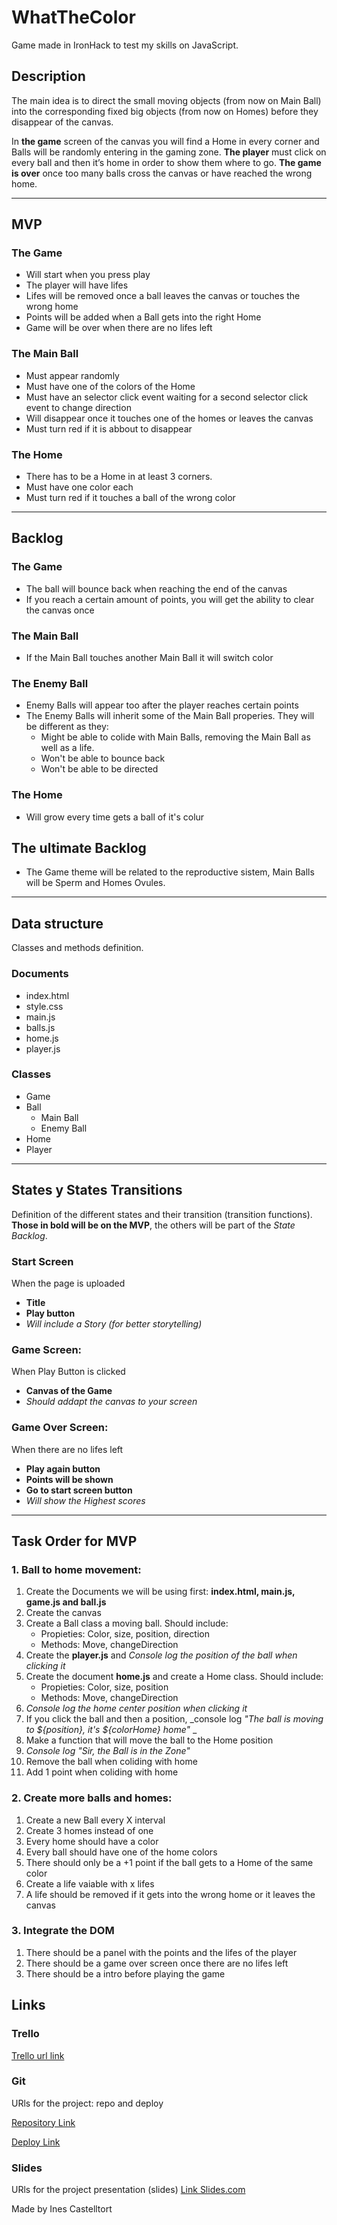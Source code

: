 # WhatTheColor
Game made in IronHack to test my skills on JavaScript.

## Description
The main idea is to direct the small moving objects (from now on Main Ball) into the corresponding fixed big objects (from now on Homes) before they disappear of the canvas. 

In __the game__ screen of the canvas you will find a Home in every corner and Balls will be randomly entering in the gaming zone. 
__The player__ must click on every ball and then it’s home in order to show them where to go. 
__The game is over__ once too many balls cross the canvas or have reached the wrong home.

* * *

## MVP

### The Game
  * Will start when you press play
  * The player will have lifes
  * Lifes will be removed once a ball leaves the canvas or touches the wrong home
  * Points will be added when a Ball gets into the right Home
  * Game will be over when there are no lifes left
  
### The Main Ball
  * Must appear randomly
  * Must have one of the colors of the Home
  * Must have an selector click event waiting for a second selector click event to change direction
  * Will disappear once it touches one of the homes or leaves the canvas
  * Must turn red if it is abbout to disappear

### The Home
  * There has to be a Home in at least 3 corners.
  * Must have one color each
  * Must turn red if it touches a ball of the wrong color


* * *

## Backlog  

### The Game
  * The ball will bounce back when reaching the end of the canvas
  * If you reach a certain amount of points, you will get the ability to clear the canvas once

### The Main Ball
  * If the Main Ball touches another Main Ball it will switch color
  
### The Enemy Ball
  * Enemy Balls will appear too after the player reaches certain points
  * The Enemy Balls will inherit some of the Main Ball properies. They will be different as they:
    * Might be able to colide with Main Balls, removing the Main Ball as well as a life.
    * Won't be able to bounce back
    * Won't be able to be directed

### The Home
  * Will grow every time gets a ball of it's colur


## The ultimate Backlog
  * The Game theme will be related to the reproductive sistem, Main Balls will be Sperm and Homes Ovules. 
  
* * *

## Data structure
Classes and methods definition.

### Documents
 * index.html
 * style.css
 * main.js
 * balls.js
 * home.js
 * player.js

### Classes 
 * Game
 * Ball
   * Main Ball
   * Enemy Ball
  * Home
  * Player

* * *


## States y States Transitions
Definition of the different states and their transition (transition functions). **Those in bold will be on the MVP**, the others will be part of the _State Backlog_.

### Start Screen
When the page is uploaded
  * **Title**
  * **Play button**
  * _Will include a Story (for better storytelling)_

### Game Screen: 
When Play Button is clicked
  * **Canvas of the Game**
  * _Should addapt the canvas to your screen_

### Game Over Screen: 
When there are no lifes left
  * **Play again button**
  * **Points will be shown**
  * **Go to start screen button**
  * _Will show the Highest scores_

* * *

## Task Order for MVP

### 1. Ball to home movement:
1. Create the Documents we will be using first: **index.html, main.js, game.js and ball.js**
2. Create the canvas
3. Create a Ball class a moving ball. Should include:
   * Propieties: Color, size, position, direction
   * Methods: Move, changeDirection
4. Create the **player.js** and _Console log the position of the ball when clicking it_
5. Create the document **home.js** and create a Home class. Should include:
   * Propieties: Color, size, position
   * Methods: Move, changeDirection
6. _Console log the home _center_ position when clicking it_
7. If you click the ball and then a position, _console log _"The ball is moving to ${position}, it's ${colorHome} home"_ _
8. Make a function that will move the ball to the Home position
9. _Console log "Sir, the Ball is in the Zone"_
10. Remove the ball when coliding with home
11. Add 1 point when coliding with home

### 2. Create more balls and homes:
1. Create a new Ball every X interval
2. Create 3 homes instead of one
3. Every home should have a color
4. Every ball should have one of the home colors
5. There should only be a +1 point if the ball gets to a Home of the same color 
5. Create a life vaiable with x lifes
6. A life should be removed if it gets into the wrong home or it leaves the canvas

### 3. Integrate the DOM
1. There should be a panel with the points and the lifes of the player
2. There should be a game over screen once there are no lifes left
3. There should be a intro before playing the game


## Links


### Trello
[Trello url link](https://trello.com/b/PXDvTRtn/whatthecolor)


### Git
URls for the project: repo and deploy

[Repository Link](https://github.com/InesCV/WhatTheColor)

[Deploy Link](http://github.com)


### Slides
URls for the project presentation (slides)
[Link Slides.com](https://slides.com/inescv/deck)

Made by Ines Castelltort
